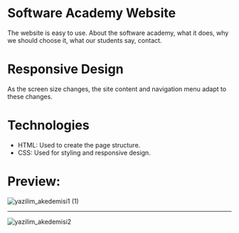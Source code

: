 # Software Academy Website
The website is easy to use. About the software academy, what it does, why we should choose it, what our students say, contact.

# Responsive Design
As the screen size changes, the site content and navigation menu adapt to these changes.

# Technologies
<ul>
	<li>HTML: Used to create the page structure.</li>
	<li>CSS: Used for styling and responsive design.</li>
</ul>

# Preview:
![yazilim_akedemisi1 (1)](https://github.com/user-attachments/assets/b8d437dd-016a-42ab-a980-a736d4f56b54) 

-----------
![yazilim_akedemisi2](https://github.com/user-attachments/assets/a8dfd495-07a0-4cb4-bf6b-1ed37943d0ff)
